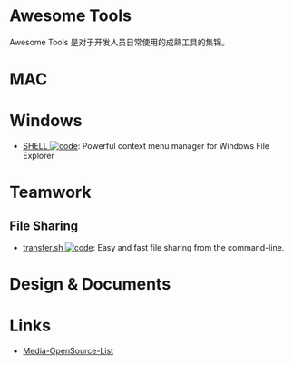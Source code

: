 # Awesome Tools

Awesome Tools 是对于开发人员日常使用的成熟工具的集锦。

# MAC

# Windows

- [SHELL ![code](https://ng-tech.icu/assets/code.svg)](https://nilesoft.org/): Powerful context menu manager for Windows File Explorer

# Teamwork

## File Sharing

- [transfer.sh ![code](https://ng-tech.icu/assets/code.svg)](https://github.com/dutchcoders/transfer.sh): Easy and fast file sharing from the command-line.

# Design & Documents

# Links

- [Media-OpenSource-List]()

